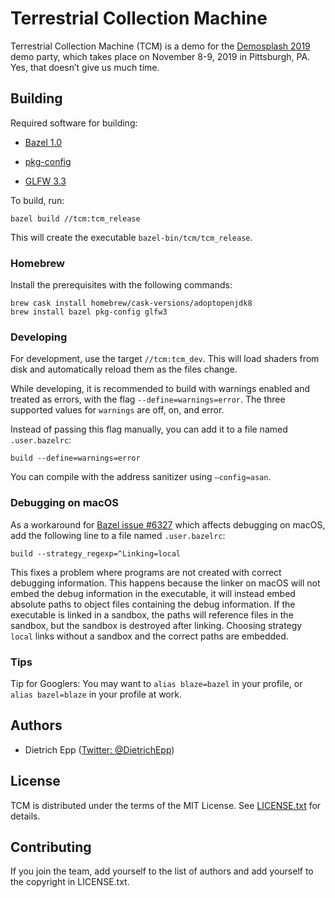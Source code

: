 # Terrestrial Collection Machine

Terrestrial Collection Machine (TCM) is a demo for the [Demosplash 2019][demosplash] demo party, which takes place on November 8-9, 2019 in Pittsburgh, PA. Yes, that doesn’t give us much time.

[demosplash]: http://www.demosplash.org/

## Building

Required software for building:

- [Bazel 1.0](https://bazel.build/)

- [pkg-config](https://www.freedesktop.org/wiki/Software/pkg-config/)

- [GLFW 3.3](https://www.glfw.org/)

To build, run:

```shell
bazel build //tcm:tcm_release
```

This will create the executable `bazel-bin/tcm/tcm_release`.

### Homebrew

Install the prerequisites with the following commands:

```shell
brew cask install homebrew/cask-versions/adoptopenjdk8
brew install bazel pkg-config glfw3
```

### Developing

For development, use the target `//tcm:tcm_dev`. This will load shaders from disk and automatically reload them as the files change.

While developing, it is recommended to build with warnings enabled and treated as errors, with the flag `--define=warnings=error`. The three supported values for `warnings` are off, on, and error.

Instead of passing this flag manually, you can add it to a file named `.user.bazelrc`:

```
build --define=warnings=error
```

You can compile with the address sanitizer using `–config=asan`.

### Debugging on macOS

As a workaround for [Bazel issue #6327](https://github.com/bazelbuild/bazel/issues/6327) which affects debugging on macOS, add the following line to a file named `.user.bazelrc`:

```
build --strategy_regexp=^Linking=local
```

This fixes a problem where programs are not created with correct debugging information. This happens because the linker on macOS will not embed the debug information in the executable, it will instead embed absolute paths to object files containing the debug information. If the executable is linked in a sandbox, the paths will reference files in the sandbox, but the sandbox is destroyed after linking. Choosing strategy `local` links without a sandbox and the correct paths are embedded.

### Tips

Tip for Googlers: You may want to `alias blaze=bazel` in your profile, or `alias bazel=blaze` in your profile at work.

## Authors

- Dietrich Epp ([Twitter: @DietrichEpp](https://twitter.com/DietrichEpp))

## License

TCM is distributed under the terms of the MIT License. See [LICENSE.txt](LICENSE.txt) for details.

## Contributing

If you join the team, add yourself to the list of authors and add yourself to the copyright in LICENSE.txt.
